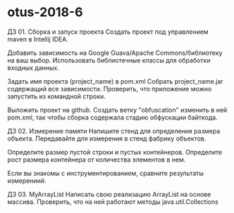 # otus-2018-6
ДЗ 01. Сборка и запуск проекта
Создать проект под управлением maven в Intellij IDEA. 

Добавить зависимость на Google Guava/Apache Commons/библиотеку на ваш выбор.
Использовать библиотечные классы для обработки входных данных.

Задать имя проекта (project_name) в pom.xml 
Собрать project_name.jar содержащий все зависимости.
Проверить, что приложение можно запустить из командной строки.

Выложить проект на github. 
Создать ветку "obfuscation" изменить в ней pom.xml, так чтобы сборка содержала стадию обфускации байткода.


ДЗ 02. Измерение памяти
Напишите стенд для определения размера объекта. 
Передавайте для измерения в стенд фабрику объектов.

Определите размер пустой строки и пустых контейнеров. Определите рост размера контейнера от количества элементов в нем.

Если вы знакомы с инструментированием, сравните результаты измерениий.

ДЗ 03. MyArrayList
Написать свою реализацию ArrayList на основе массива. Проверить, что на ней работают методы java.util.Collections

